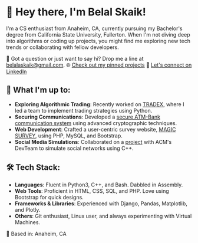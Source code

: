 # 👋 Hey there, I'm Belal Skaik!

I'm a CS enthusiast from Anaheim, CA, currently pursuing my Bachelor's degree from California State University, Fullerton. 
When I'm not diving deep into algorithms or coding up projects, you might find me exploring new tech trends or collaborating with fellow developers.

📧 Got a question or just want to say hi? Drop me a line at belalaskaik@gmail.com.
🌐 [Check out my pinned projects](https://github.com/belalaskaik)
💼 [Let's connect on LinkedIn](https://www.linkedin.com/in/Belal-skaik/)

## 🚀 What I'm up to:

- **Exploring Algorithmic Trading**: Recently worked on [TRADEX](https://github.com/Belalaskaik/TradeX), where I led a team to implement trading strategies using Python.
- **Securing Communications**: Developed a [secure ATM-Bank communication system](https://github.com/danny-garxia/secureBank) using advanced cryptographic techniques.
- **Web Development**: Crafted a user-centric survey website, [MAGIC SURVEY](https://github.com/Belalaskaik/Magic-Survey), using PHP, MySQL, and Bootstrap.
- **Social Media Simulations**: Collaborated on a [project](https://github.com/Belalaskaik/Social-Media-Simulation) with ACM's DevTeam to simulate social networks using C++.

## 🛠 Tech Stack:

- **Languages**: Fluent in Python3, C++, and Bash. Dabbled in Assembly.
- **Web Tools**: Proficient in HTML, CSS, SQL, and PHP. Love using Bootstrap for quick designs.
- **Frameworks & Libraries**: Experienced with Django, Pandas, Matplotlib, and Plotly.
- **Others**: Git enthusiast, Linux user, and always experimenting with Virtual Machines.

📍 Based in: Anaheim, CA
